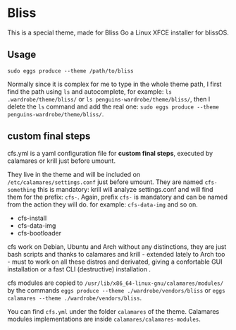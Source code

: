# Bliss

This is a special theme, made for Bliss Go a Linux XFCE installer for blissOS.

## Usage

`sudo eggs produce --theme /path/to/bliss`

Normally since it is complex for me to type in the whole theme path, I first find the path using `ls` and autocomplete, for example: `ls .wardrobe/theme/bliss/` or `ls penguins-wardrobe/theme/bliss/`, then I delete the `ls` command and add the real one: `sudo eggs produce --theme penguins-wardrobe/theme/bliss/`.

## custom final steps

cfs.yml is a yaml configuration file for **custom final steps**, executed by calamares or krill just before umount. 

They live in the theme and will be included on `/etc/calamares/settings.conf` just before umount. They are named `cfs-something` this is mandatory: krill will analyze settings.conf and will find them for the prefix: `cfs-`. Again, prefix `cfs-` is mandatory and can be named from the action they will do. for example: `cfs-data-img` and so on.

* cfs-install 
* cfs-data-img
* cfs-bootloader

cfs work on Debian, Ubuntu and Arch without any distinctions, they are just bash scripts and thanks to calamares and krill - extended lately to Arch too - must to work on all these distros and derivated, giving a confortable GUI installation or a fast CLI (destructive) installation .

cfs modules are copied to `/usr/lib/x86_64-linux-gnu/calamares/modules/` by the commands `eggs produce --theme ./wardrobe/vendors/bliss` or `eggs calamares --theme ./wardrobe/vendors/bliss`.

You can find `cfs.yml` under the folder `calamares` of the theme. Calamares modules implementations are inside `calamares/calamares-modules`.
